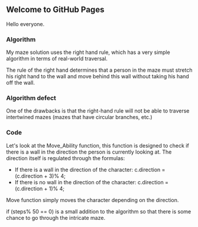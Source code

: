 ## Welcome to GitHub Pages

Hello everyone.

### Algorithm

My maze solution uses the right hand rule, which has a very simple algorithm in terms of real-world traversal.

The rule of the right hand determines that a person in the maze must stretch his right hand to the wall and move behind this wall without taking his hand off the wall.

### Algorithm defect

One of the drawbacks is that the right-hand rule will not be able to traverse intertwined mazes (mazes that have circular branches, etc.)

### Code

Let's look at the Move_Ability function, this function is designed to check if there is a wall in the direction the person is currently looking at.
The direction itself is regulated through the formulas:
- If there is a wall in the direction of the character: c.direction = (c.direction + 3)% 4;
- If there is no wall in the direction of the character: c.direction = (c.direction + 1)% 4;

Move function simply moves the character depending on the direction.

if (steps% 50 == 0) is a small addition to the algorithm so that there is some chance to go through the intricate maze.
